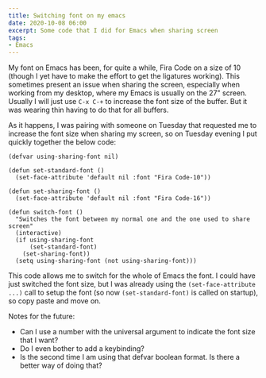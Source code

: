 ```yaml
---
title: Switching font on my emacs
date: 2020-10-08 06:00
excerpt: Some code that I did for Emacs when sharing screen
tags:
- Emacs
---
```


My font on Emacs has been, for quite a while, Fira Code on a size of 10 (though I yet have to make the effort to get the ligatures working). This sometimes present an issue when sharing the screen, especially when working from my desktop, where my Emacs is usually on the 27" screen. Usually I will just use `C-x C-+` to increase the font size of the buffer. But it was wearing thin having to do that for all buffers.

As it happens, I was pairing with someone on Tuesday that requested me to increase the font size when sharing my screen, so on Tuesday evening I put quickly together the below code:

``` elisp
(defvar using-sharing-font nil)

(defun set-standard-font ()
  (set-face-attribute 'default nil :font "Fira Code-10"))

(defun set-sharing-font ()
  (set-face-attribute 'default nil :font "Fira Code-16"))

(defun switch-font ()
  "Switches the font between my normal one and the one used to share screen"
  (interactive)
  (if using-sharing-font
      (set-standard-font)
    (set-sharing-font))
  (setq using-sharing-font (not using-sharing-font)))
```

This code allows me to switch for the whole of Emacs the font. I could have just switched the font size, but I was already using the `(set-face-attribute ...)` call to setup the font (so now `(set-standard-font)` is called on startup), so copy paste and move on.

Notes for the future:
- Can I use a number with the universal argument to indicate the font size that I want?
- Do I even bother to add a keybinding? 
- Is the second time I am using that defvar boolean format. Is there a better way of doing that?
